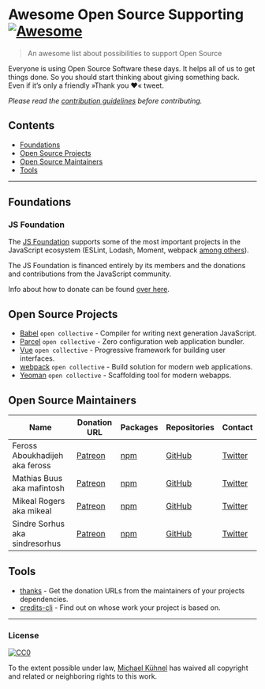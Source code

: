 # Awesome Open Source Supporting [![Awesome](https://cdn.rawgit.com/sindresorhus/awesome/d7305f38d29fed78fa85652e3a63e154dd8e8829/media/badge.svg)](https://github.com/sindresorhus/awesome)

> An awesome list about possibilities to support Open Source

Everyone is using Open Source Software these days. It helps all of us to get things done. So you should start thinking about giving something back. Even if it’s only a friendly »Thank you ❤️« tweet.

*Please read the [contribution guidelines](.github/contributing.md) before contributing.*

<!-- START doctoc generated TOC please keep comment here to allow auto update -->
<!-- DON'T EDIT THIS SECTION, INSTEAD RE-RUN doctoc TO UPDATE -->
## Contents

- [Foundations](#foundations)
- [Open Source Projects](#open-source-projects)
- [Open Source Maintainers](#open-source-maintainers)
- [Tools](#tools)

<!-- END doctoc generated TOC please keep comment here to allow auto update -->

---

## Foundations

### JS Foundation

The [JS Foundation](https://js.foundation/) supports some of the most important projects in the JavaScript ecosystem (ESLint, Lodash, Moment, webpack [among others](https://js.foundation/community/projects)). 

The JS Foundation is financed entirely by its members and the donations and contributions from the JavaScript community.

Info about how to donate can be found [over here](https://js.foundation/about/donate).

## Open Source Projects 

- [Babel](https://opencollective.com/babel) `open collective` - Compiler for writing next generation JavaScript.
- [Parcel](https://opencollective.com/parcel) `open collective` - Zero configuration web application bundler.
- [Vue](https://opencollective.com/vuejs) `open collective` - Progressive framework for building user interfaces.
- [webpack](https://opencollective.com/webpack) `open collective` - Build solution for modern web applications.
- [Yeoman](https://opencollective.com/yeoman) `open collective` - Scaffolding tool for modern webapps.

## Open Source Maintainers

| Name  | Donation URL | Packages | Repositories | Contact |
| ------| ------------ | --------- | --------- | ----- |
| Feross Aboukhadijeh aka feross  | [Patreon](https://www.patreon.com/feross) | [npm](https://www.npmjs.com/~feross) | [GitHub](https://github.com/feross) | [Twitter](https://twitter.com/feross) |
| Mathias Buus aka mafintosh  | [Patreon](https://www.patreon.com/mafintosh) | [npm](https://www.npmjs.com/~mafintosh) | [GitHub](https://github.com/mafintosh) | [Twitter](https://twitter.com/mafintosh) |
| Mikeal Rogers aka mikeal | [Patreon](https://www.patreon.com/mikeal) | [npm](https://www.npmjs.com/~mikeal) | [GitHub](https://github.com/mikeal) | [Twitter](https://twitter.com/mikeal) |
| Sindre Sorhus aka sindresorhus | [Patreon](https://www.patreon.com/sindresorhus) | [npm](https://www.npmjs.com/~sindresorhus) | [GitHub](https://github.com/sindresorhus) | [Twitter](https://twitter.com/sindresorhus) |


## Tools

- [thanks](https://github.com/feross/thanks) - Get the donation URLs from the maintainers of your projects dependencies.
- [credits-cli](https://github.com/stefanjudis/credits-cli) - Find out on whose work your project is based on.

---

### License

[![CC0](http://mirrors.creativecommons.org/presskit/buttons/88x31/svg/cc-zero.svg)](https://creativecommons.org/publicdomain/zero/1.0/)

To the extent possible under law, [Michael Kühnel](https://michael-kuehnel.de/) has waived all copyright and related or neighboring rights to this work.
